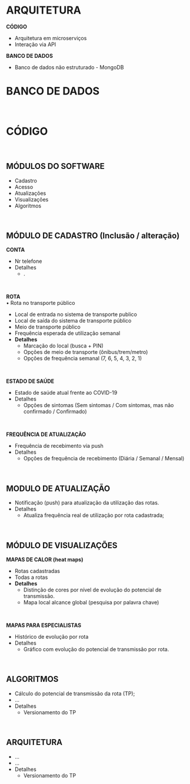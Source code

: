 # ARQUITETURA 

**CÓDIGO** <br>
  - Arquitetura em microserviços
  - Interação via API <br>

**BANCO DE DADOS**
  - Banco de dados não estruturado - MongoDB 

# BANCO DE DADOS

<br>

# CÓDIGO 

<br>

## MÓDULOS DO SOFTWARE
- Cadastro
- Acesso
- Atualizações
- Visualizações
- Algoritmos

<br>

## MÓDULO DE CADASTRO (Inclusão / alteração)

**CONTA**
 - Nr telefone
 - Detalhes
   - . 

<br>

**ROTA** <br>
• Rota no transporte público   
  - Local de entrada no sistema de transporte publico
  - Local de saída do sistema de transporte público
  - Meio de transporte público 
  - Frequência esperada de utilização semanal
  - **Detalhes** 
     - Marcação do local (busca + PIN)
     - Opções de meio de transporte (ônibus/trem/metro)
     - Opções de frequência semanal (7, 6, 5, 4, 3, 2, 1)  
<br>

**ESTADO DE SAÚDE**  
  - Estado de saúde atual frente ao COVID-19 
  - Detalhes
     - Opções de sintomas (Sem sintomas / Com sintomas, mas não confirmado / Confirmado)
<br>

**FREQUÊNCIA DE ATUALIZAÇÃO**
  - Frequência de recebimento via push
  - Detalhes
     - Opções de frequência de recebimento (Diária / Semanal / Mensal)
<br>

## MODULO DE ATUALIZAÇÃO
  - Notificação (push) para atualização da utilização das rotas.
  - Detalhes
     - Atualiza frequência real de utilização por rota cadastrada;
<br>

## MÓDULO DE VISUALIZAÇÕES 

**MAPAS DE CALOR (heat maps)**
  - Rotas cadastradas 
  - Todas a rotas
  - **Detalhes**
     - Distinção de cores por nível de evolução do potencial de transmissão. 
     - Mapa local alcance global (pesquisa por palavra chave)

<br>

**MAPAS PARA ESPECIALISTAS**
  - Histórico de evolução por rota
  - Detalhes
     - Gráfico com evolução do potencial de transmissão por rota. 
<br>

## ALGORITMOS
  - Cálculo do potencial de transmissão da rota (TP);
  - ...
  - Detalhes
     - Versionamento do TP 
<br>

## ARQUITETURA
  - ... 
  - ...
  - Detalhes
     - Versionamento do TP 


